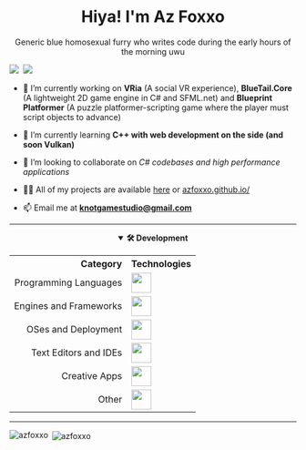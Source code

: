 <h1 align="center">Hiya! I'm Az Foxxo</h1>
<p align="center">Generic blue homosexual furry who writes code during the early hours of the morning uwu</p>
<p align="left"> <img src="https://img.shields.io/endpoint?url=https://pronoundb.org/shields/62c4c5a395ed6674fbc90416&color=FF34A7"/>&nbsp;&nbsp;<img src="https://komarev.com/ghpvc/?username=knotmasteraz&label=profile+views&color=FF34A7"/> </p>

  
- 🔭 I’m currently working on **VRia** (A social VR experience), **BlueTail.Core** (A lightweight 2D game engine in C# and SFML.net) and **Blueprint Platformer** (A puzzle platformer-scripting game where the player must script objects to advance) 

- 🌱 I’m currently learning **C++ with web development on the side (and soon Vulkan)**

- 👯 I’m looking to collaborate on *C# codebases and high performance applications*

- 👨‍💻 All of my projects are available [here](https://github.com/azfoxxo) or [azfoxxo.github.io/](https://azfoxxo.github.io/)

- 📫 Email me at **knotgamestudio@gmail.com**

<hr>

<div align="center">
  <details open>
    <summary><b>🛠️ Development</b></summary>
    <table>
      <tr>
        <th align="right">Category</th>
        <th align="left">Technologies</th>
      </tr>
      <tr>
        <td align="right">Programming Languages</td>
        <td><img src="https://skillicons.dev/icons?i=cs,python,ruby,rust,c" height="35px"/></td>
      </tr>
      <tr>
        <td align="right">Engines and Frameworks</td>
        <td><img src="https://skillicons.dev/icons?i=unity,gamemakerstudio,dotnet" height="35px"/></td>
      </tr>
      <tr>
      <tr>
        <td align="right">OSes and Deployment</td>
        <td><img src="https://skillicons.dev/icons?i=linux,docker,raspberrypi" height="35px"/></td>
      </tr>
      <tr>
        <td align="right">Text Editors and IDEs</td>
        <td><img src="https://skillicons.dev/icons?i=vscode,visualstudio,neovim" height="35px"/></td>
      </tr>
      <tr>
        <td align="right">Creative Apps</td>
        <td><img src="https://skillicons.dev/icons?i=blender,photoshop,illustrator" height="35px"/></td>
      </tr>
      <tr>
        <td align="right">Other</td>
        <td><img src="https://skillicons.dev/icons?i=bash,markdown,git,github,gitlab" height="35px"/></td>
      </tr>
    </table>
  </details>
</div>
<hr>
<p><img align="left" src="https://github-readme-stats.vercel.app/api/top-langs?username=azfoxxo&show_icons=true&locale=en&layout=compact" alt="azfoxxo" /></p>

<p>&nbsp;<img align="center" src="https://github-readme-stats.vercel.app/api?username=azfoxxo&show_icons=true&locale=en" alt="azfoxxo" /></p>
